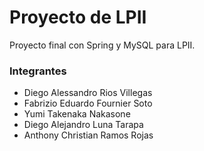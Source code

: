 # Proyecto de LPII

Proyecto final con Spring y MySQL para LPII.

### Integrantes

- Diego Alessandro Rios Villegas
- Fabrizio Eduardo Fournier Soto
- Yumi Takenaka Nakasone
- Diego Alejandro Luna Tarapa
- Anthony Christian Ramos Rojas
